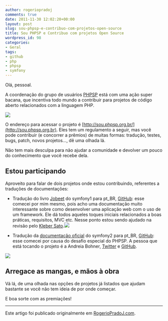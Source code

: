 ```yaml
---
author: rogeriopradoj
comments: true
date: 2011-11-30 12:02:20+00:00
layout: post
slug: sou-phpsp-e-contribuo-com-projetos-open-source
title: Sou PHPSP e Contribuo com projetos Open Source
wordpress_id: 98
categories:
- Geral
tags:
- github
- php
- phpsp
- symfony
---
```


Olá, pessoal.

A coordenação do grupo de usuários [PHPSP](http://phpsp.org.br) está com uma ação super bacana, que incentiva todo mundo a contribuir para projetos de código aberto relacionados com a linguagem PHP.

[![](http://rogeriopradoj.com/wp-content/uploads/2011/11/logo-phpsp.png)](http://rogeriopradoj.com/wp-content/uploads/2011/11/logo-phpsp.png)

O endereço para acessar o projeto é [http://sou.phpsp.org.br/](http://sou.phpsp.org.br). Eles tem um regulamento a seguir, mas você pode contribuir (e concorrer a prêmios) de muitas formas: tradução, testes, bugs, patch, novos projetos..., dê uma olhada lá.

Não tem mais desculpa para não ajudar a comunidade e devolver um pouco do conhecimento que você recebe dela.


## Estou participando


Aproveito para falar de dois projetos onde estou contribuindo, referentes a traduções de documentações:

- Tradução do livro [Jobeet](http://www.symfony-project.org/jobeet/1_4/Doctrine/pt_BR/) do symfony1 para pt_BR, [GitHub](https://github.com/rogeriopradoj/symfony1-docs): esse comecei por mim mesmo, pois acho uma documentação muito interessante sobre como desenvolver uma aplicação web com o uso de um framework. Ele dá todos aqueles toques iniciais relacionados a boas práticas, requisitos, MVC etc. Nesse ponto estou sendo ajudado na revisão pelo [Kleber Sato](https://github.com/kleberhs007).[![](http://rogeriopradoj.com/wp-content/uploads/2011/11/livro-jobeet-242x300.jpg)](http://rogeriopradoj.com/wp-content/uploads/2011/11/livro-jobeet.jpg)

- Tradução da [documentação oficial](http://symfony.com/doc/current/) do symfony2 para pt_BR, [GitHub](https://github.com/rogeriopradoj/symfony-docs-pt-BR): esse comecei por causa do desafio especial do PHPSP. A pessoa que está tocando o projeto é a Andreia Bohner, [Twitter](http://twitter.com/andreiabohner) e [GitHub](https://github.com/andreia).

[![](http://rogeriopradoj.com/wp-content/uploads/2011/11/logo_symfony_header.png)](http://rogeriopradoj.com/wp-content/uploads/2011/11/logo_symfony_header.png)


## Arregace as mangas, e mãos à obra


Vá lá, de uma olhada nas opções de projetos já listados que ajudam bastante se você não tem ideia de por onde começar.

E boa sorte com as premiações!

---

Este artigo foi publicado originalmente em [RogerioPradoJ.com](http://rogeriopradoj.com).
